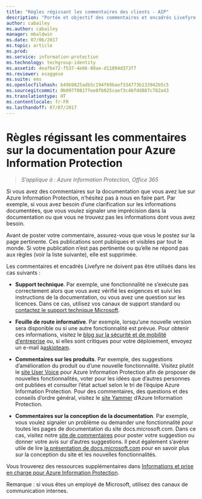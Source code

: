 ```yaml
---
title: "Règles régissant les commentaires des clients - AIP"
description: "Portée et objectif des commentaires et encadrés Livefyre dans la documentation Azure Information Protection."
author: cabailey
ms.author: cabailey
manager: mbaldwin
ms.date: 07/06/2017
ms.topic: article
ms.prod: 
ms.service: information-protection
ms.technology: techgroup-identity
ms.assetid: 4eafbe72-f537-4e66-80ae-d11894d373f7
ms.reviewer: esaggese
ms.suite: ems
ms.openlocfilehash: b49b9825adb5c194f69baef334773b133942b5c5
ms.sourcegitcommit: 0b097f0817fee0fb025caef3c46fdd887c782a43
ms.translationtype: HT
ms.contentlocale: fr-FR
ms.lasthandoff: 07/07/2017
---
```

# <a name="house-rules-for-comments-on-the-azure-information-protection-documentation"></a>Règles régissant les commentaires sur la documentation pour Azure Information Protection

>*S’applique à : Azure Information Protection, Office 365*

Si vous avez des commentaires sur la documentation que vous avez lue sur Azure Information Protection, n’hésitez pas à nous en faire part. Par exemple, si vous avez besoin d’une clarification sur les informations documentées, que vous voulez signaler une imprécision dans la documentation ou que vous ne trouvez pas les informations dont vous avez besoin. 

Avant de poster votre commentaire, assurez-vous que vous le postez sur la page pertinente. Ces publications sont publiques et visibles par tout le monde. Si votre publication n’est pas pertinente ou qu’elle ne répond pas aux règles (voir la liste suivante), elle est supprimée.
 
Les commentaires et encadrés Livefyre ne doivent pas être utilisés dans les cas suivants :
 
- **Support technique**. Par exemple, une fonctionnalité ne s’exécute pas correctement alors que vous avez vérifié les exigences et suivi les instructions de la documentation, ou vous avez une question sur les licences. Dans ce cas, utilisez vos canaux de support standard ou [contactez le support technique Microsoft](./get-started/information-support.md#to-contact-microsoft-support).

- **Feuille de route informative**. Par exemple, lorsqu’une nouvelle version sera disponible ou si une autre fonctionnalité est prévue. Pour obtenir ces informations, visitez le [blog sur la sécurité et de mobilité d’entreprise](https://blogs.technet.microsoft.com/enterprisemobility/?product=azure-information-protection,azure-rights-management-services) ou, si elles sont critiques pour votre déploiement, envoyez un e-mail à[askipteam](mailto:%20askipteam@microsoft.com).

- **Commentaires sur les produits**. Par exemple, des suggestions d’amélioration du produit ou d’une nouvelle fonctionnalité. Visitez plutôt le [site User Voice](https://msip.uservoice.com) pour Azure Information Protection afin de proposer de nouvelles fonctionnalités, voter pour les idées que d’autres personnes ont publiées et consulter l’état actuel selon le tri de l’équipe Azure Information Protection. Pour des commentaires, des questions et des conseils d’ordre général, visitez le [site Yammer](https://www.yammer.com/AskIPTeam) d’Azure Information Protection. 

- **Commentaires sur la conception de la documentation**. Par exemple, vous voulez signaler un problème ou demander une fonctionnalité pour toutes les pages de documentation du site docs.microsoft.com. Dans ce cas, visitez notre [site de commentaires](https://msdocs.uservoice.com/forums/364242-general-site-feedback) pour poster votre suggestion ou donner votre avis sur d’autres suggestions. Il peut également s’avérer utile de lire [ la présentation de docs.microsoft.com](/teamblog/introducing-docs-microsoft-com/) pour en savoir plus sur la conception du site et les nouvelles fonctionnalités.

Vous trouverez des ressources supplémentaires dans [Informations et prise en charge pour Azure Information Protection](./get-started/information-support.md). 

Remarque : si vous êtes un employé de Microsoft, utilisez des canaux de communication internes.

